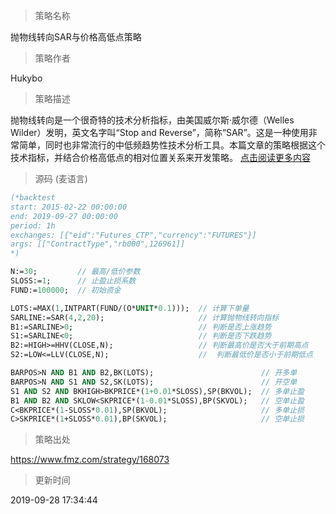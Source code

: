 
> 策略名称

抛物线转向SAR与价格高低点策略

> 策略作者

Hukybo

> 策略描述

抛物线转向是一个很奇特的技术分析指标，由美国威尔斯·威尔德（Welles Wilder）发明，英文名字叫“Stop and Reverse”，简称“SAR”。这是一种使用非常简单，同时也非常流行的中低频趋势性技术分析工具。本篇文章的策略根据这个技术指标，并结合价格高低点的相对位置关系来开发策略。
[点击阅读更多内容](https://www.fmz.com/bbs-topic/4340)



> 源码 (麦语言)

``` pascal
(*backtest
start: 2015-02-22 00:00:00
end: 2019-09-27 00:00:00
period: 1h
exchanges: [{"eid":"Futures_CTP","currency":"FUTURES"}]
args: [["ContractType","rb000",126961]]
*)

N:=30;         // 最高/低价参数
SLOSS:=1;      // 止盈止损系数
FUND:=100000;  // 初始资金

LOTS:=MAX(1,INTPART(FUND/(O*UNIT*0.1)));  // 计算下单量
SARLINE:=SAR(4,2,20);                     // 计算抛物线转向指标
B1:=SARLINE>0;                            // 判断是否上涨趋势
S1:=SARLINE<0;                            // 判断是否下跌趋势
B2:=HIGH>=HHV(CLOSE,N);                   // 判断最高价是否大于前期高点
S2:=LOW<=LLV(CLOSE,N);                    //  判断最低价是否小于前期低点

BARPOS>N AND B1 AND B2,BK(LOTS);                        // 开多单
BARPOS>N AND S1 AND S2,SK(LOTS);                        // 开空单
S1 AND S2 AND BKHIGH>BKPRICE*(1+0.01*SLOSS),SP(BKVOL);  // 多单止盈
B1 AND B2 AND SKLOW<SKPRICE*(1-0.01*SLOSS),BP(SKVOL);   // 空单止盈
C<BKPRICE*(1-SLOSS*0.01),SP(BKVOL);                     // 多单止损
C>SKPRICE*(1+SLOSS*0.01),BP(SKVOL);                     // 空单止损
```

> 策略出处

https://www.fmz.com/strategy/168073

> 更新时间

2019-09-28 17:34:44
